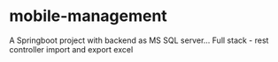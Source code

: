 # mobile-management

A Springboot project with backend as MS SQL server...
Full stack - rest controller
import and export excel
